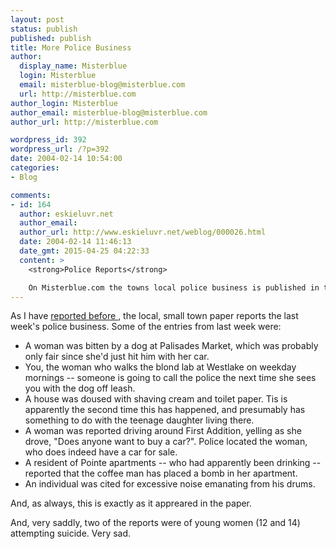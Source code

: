 ```yaml
---
layout: post
status: publish
published: publish
title: More Police Business
author:
  display_name: Misterblue
  login: Misterblue
  email: misterblue-blog@misterblue.com
  url: http://misterblue.com
author_login: Misterblue
author_email: misterblue-blog@misterblue.com
author_url: http://misterblue.com

wordpress_id: 392
wordpress_url: /?p=392
date: 2004-02-14 10:54:00
categories:
- Blog

comments:
- id: 164
  author: eskieluvr.net
  author_email: 
  author_url: http://www.eskieluvr.net/weblog/000026.html
  date: 2004-02-14 11:46:13
  date_gmt: 2015-04-25 04:22:33
  content: >
    <strong>Police Reports</strong>

    On Misterblue.com the towns local police business is published in the weekly newspaper. Thought I'd pass along the link: Misterblue. Com Police Business...
---
```

<p>
    As I have
    <a href="http://www.misterblue.com/mt/archives/20031227-even_more_police_bus
iness.html">
        reported
    </a>
    <a href="http://www.misterblue.com/mt/archives/20031206-local_police_are_bus
y.html">
        before
    </a>
    ,
    the local, small town paper reports the last week's police business.
    Some of the entries from last week were:
    <ul>
        <li>
            A woman was bitten by a dog at Palisades Market,
            which was probably only fair since she'd just
            hit him with her car.
        </li>
        <li>
            You, the woman who walks the blond lab at Westlake
            on weekday mornings --
            someone is going to call the police the next time
            she sees you with the dog off leash.
        </li>
        <li>
            A house was doused with shaving cream and toilet paper.
            Tis is apparently the second time this has happened,
            and presumably has something to do with the
            teenage daughter living there.
        </li>
        <li>
            A woman was reported driving around First Addition,
            yelling as she drove, "Does anyone want to buy a car?".
            Police located  the woman, who does indeed have
            a car for sale.
        </li>
        <li>
            A resident of Pointe apartments -- who had apparently
            been drinking -- reported that the coffee man
            has placed a bomb in her apartment.
        </li>
        <li>
            An individual was cited for excessive noise
            emanating from his drums.
        </li>
    </ul>
</p>
<p>
    And, as always, this is exactly as it appreared in the paper.
</p>
<p>
    And, very saddly, two of the reports were of young women
    (12 and 14) attempting suicide.
    Very sad.
</p>
